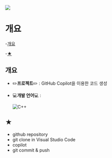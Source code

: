 <img src="https://capsule-render.vercel.app/api?type=waving&color=03429a&height=150&section=header&text=Automotive-Software-Engineering&fontSize=50&fontColor=ffffff" />


# **개요**
-[개요](#개요)
  
-[★](#★)

## **개요**
- ✏️**프로젝트**✏️ : GitHub Copilot을 이용한 코드 생성
- 💻**개발 언어**💻 :

  ![C++](https://img.shields.io/badge/c++-%2300599C.svg?style=for-the-badge&logo=c%2B%2B&logoColor=white)

## **★**
- github repository
- git clone in Visual Studio Code
- copilot
- git commit & push
